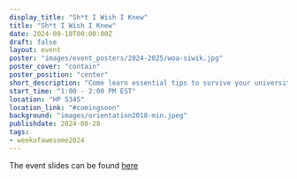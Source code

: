 ```yaml
---
display_title: "Sh*t I Wish I Knew"
title: "Sh*t I Wish I Knew"
date: 2024-09-10T00:00:00Z
draft: false
layout: event
poster: "images/event_posters/2024-2025/woa-siwik.jpg"
poster_cover: "contain"
poster_position: "center"
short_description: "Come learn essential tips to survive your university years!"
start_time: "1:00 - 2:00 PM EST"
location: "HP 5345"
location_link: "#comingsoon"
background: "images/orientation2018-min.jpeg"
publishdate: 2024-08-28
tags:
- weekofawesome2024
---
```

The event slides can be found [here](https://docs.google.com/presentation/d/1G5uImYP-19p-ExrJCSqaIb2bhhA6y7vGBvOzNPRg0zM/edit?usp=sharing)